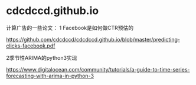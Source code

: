 # cdcdccd.github.io
计算广告的一些论文：
1 Facebook是如何做CTR预估的

https://github.com/cdcdccd/cdcdccd.github.io/blob/master/predicting-clicks-facebook.pdf

2季节性ARIMA的python3实现

https://www.digitalocean.com/community/tutorials/a-guide-to-time-series-forecasting-with-arima-in-python-3

